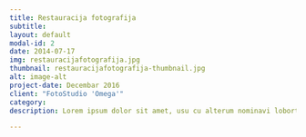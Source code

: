 ```yaml
---
title: Restauracija fotografija
subtitle: 
layout: default
modal-id: 2
date: 2014-07-17
img: restauracijafotografija.jpg
thumbnail: restauracijafotografija-thumbnail.jpg
alt: image-alt
project-date: Decembar 2016
client: "FotoStudio 'Omega'"
category: 
description: Lorem ipsum dolor sit amet, usu cu alterum nominavi lobortis. At duo novum diceret. Tantas apeirian vix et, usu sanctus postulant inciderint ut, populo diceret necessitatibus in vim. Cu eum dicam feugiat noluisse.

---
```

